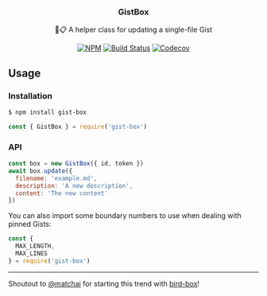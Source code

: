 <h3 align="center">GistBox</h3>
<p align="center">📌📋 A helper class for updating a single-file Gist<p>
<p align="center"><a href="https://npmjs.com/package/gist-box"><img src="https://badgen.net/npm/v/gist-box" alt="NPM"></a> <a href="https://action-badges.now.sh"><img src="https://action-badges.now.sh/JasonEtco/gist-box" alt="Build Status"></a> <a href="https://codecov.io/gh/JasonEtco/gist-box/"><img src="https://badgen.now.sh/codecov/c/github/JasonEtco/gist-box" alt="Codecov"></a></p>

## Usage

### Installation

```sh
$ npm install gist-box
```

```js
const { GistBox } = require('gist-box')
```

### API

```js
const box = new GistBox({ id, token })
await box.update({
  filename: 'example.md',
  description: 'A new description',
  content: 'The new content'
})
```

You can also import some boundary numbers to use when dealing with pinned Gists:

```js
const {
  MAX_LENGTH,
  MAX_LINES
} = require('gist-box')
```

---

Shoutout to [@matchai](https://github.com/matchai) for starting this trend with [bird-box](https://github.com/matchai/bird-box)!